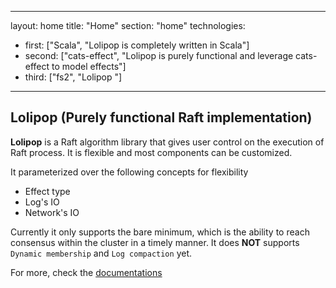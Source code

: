 
---
layout: home
title:  "Home"
section: "home"
technologies:
 - first: ["Scala", "Lolipop is completely written in Scala"]
 - second: ["cats-effect", "Lolipop is purely functional and leverage cats-effect to model effects"]
 - third: ["fs2", "Lolipop "]
---

## Lolipop (Purely functional Raft implementation)

**Lolipop** is a Raft algorithm library that gives user control on the execution of Raft process. It is flexible and most components can be customized.

It parameterized over the following concepts for flexibility
  
* Effect type
* Log's IO
* Network's IO

Currently it only supports the bare minimum, which is the ability to reach consensus within the cluster in a timely manner. It does **NOT** supports `Dynamic membership` and `Log compaction` yet.

For more, check the [documentations](/docs)
